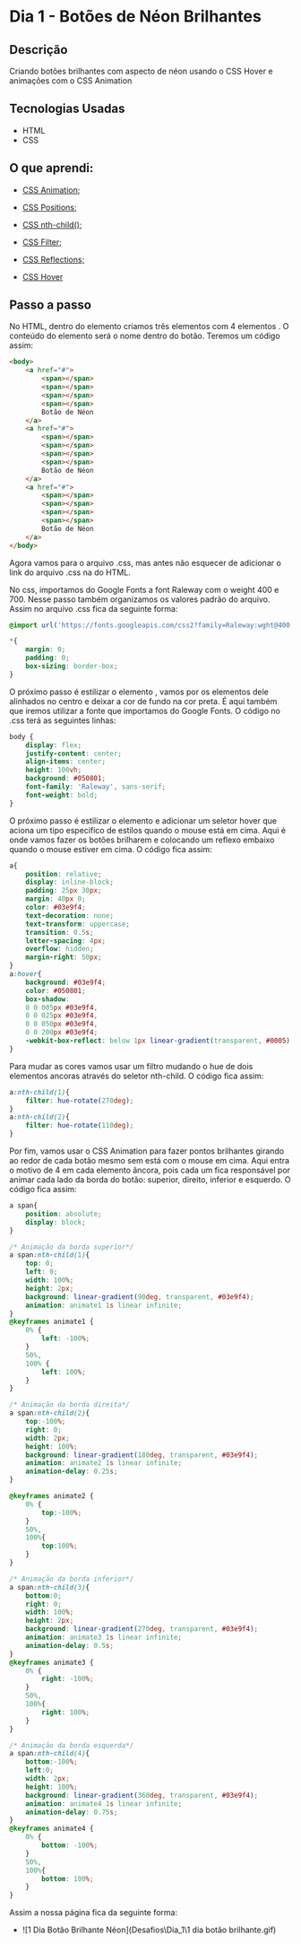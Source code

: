 # Dia 1 - Botões de Néon Brilhantes

## Descrição

Criando botões brilhantes com aspecto de néon usando o CSS Hover e animações com o CSS Animation

## Tecnologias Usadas

* HTML
* CSS

 ## O que aprendi:

* [CSS Animation](https://www.w3schools.com/css/css3_animations.asp);

* [CSS Positions;](https://www.w3schools.com/css/css_positioning.asp)
* [CSS nth-child();](https://www.w3schools.com/cssref/sel_nth-child.asp)
* [CSS Filter](https://www.w3schools.com/cssref/css3_pr_filter.asp);
* [CSS Reflections;](https://www.w3schools.com/css/css3_image_reflection.asp)
* [CSS Hover](https://www.w3schools.com/cssref/sel_hover.asp)

## Passo a passo

No HTML, dentro do elemento <body></body> criamos três elementos  <a></a> com 4 elementos <span></span>. O conteúdo do elemento <a></a> será o nome dentro do botão. Teremos um código assim:

~~~html
<body>
    <a href="#">
        <span></span>
        <span></span>
        <span></span>
        <span></span>
        Botão de Néon
    </a>
    <a href="#">
        <span></span>
        <span></span>
        <span></span>
        <span></span>
        Botão de Néon
    </a>
    <a href="#">
        <span></span>
        <span></span>
        <span></span>
        <span></span>
        Botão de Néon
    </a>
</body>
~~~

Agora vamos para o arquivo .css, mas antes não esquecer de adicionar o link do arquivo .css na <head></head> do HTML.

No css, importamos do Google Fonts a font Raleway com o weight 400 e 700. Nesse passo também organizamos os valores padrão do arquivo. Assim no arquivo .css fica da seguinte forma:

~~~css
@import url('https://fonts.googleapis.com/css2?family=Raleway:wght@400;700&display=swap');

*{
    margin: 0;
    padding: 0;
    box-sizing: border-box;
}
~~~

O próximo passo é estilizar o elemento <body></body>, vamos por os elementos dele alinhados no centro e deixar a cor de fundo na cor preta. É aqui também que iremos utilizar a fonte que importamos do Google Fonts. O código no .css terá as seguintes linhas:

~~~css
body {
    display: flex;
    justify-content: center;
    align-items: center;
    height: 100vh;
    background: #050801;
    font-family: 'Raleway', sans-serif;
    font-weight: bold;
}
~~~

O próximo passo é estilizar o elemento <a></a> e adicionar  um seletor hover que aciona um tipo especifico de estilos quando o mouse está em cima. Aqui é onde vamos fazer os botões brilharem e colocando um reflexo embaixo quando o mouse estiver em cima. O código fica assim:

~~~css
a{
    position: relative;
    display: inline-block;
    padding: 25px 30px;
    margin: 40px 0;
    color: #03e9f4;
    text-decoration: none;
    text-transform: uppercase;
    transition: 0.5s;
    letter-spacing: 4px;
    overflow: hidden;
    margin-right: 50px;
}
a:hover{
    background: #03e9f4;
    color: #050801;
    box-shadow: 
    0 0 005px #03e9f4, 
    0 0 025px #03e9f4,
    0 0 050px #03e9f4,
    0 0 200px #03e9f4;
    -webkit-box-reflect: below 1px linear-gradient(transparent, #0005);
}
~~~

Para mudar as cores vamos usar um filtro mudando o hue de dois elementos ancoras através do seletor nth-child. O código fica assim:

~~~css
a:nth-child(1){
    filter: hue-rotate(270deg);
}
a:nth-child(2){
    filter: hue-rotate(110deg);
}
~~~

Por fim, vamos usar o CSS Animation para fazer pontos brilhantes girando ao redor de cada botão mesmo sem está com o mouse em cima. Aqui entra o motivo de 4 <span></span> em cada elemento âncora, pois cada um fica responsável por animar cada lado da borda do botão: superior, direito, inferior e esquerdo. O código fica assim:

~~~css
a span{
    position: absolute;
    display: block;
}

/* Animação da borda superior*/
a span:nth-child(1){
    top: 0;
    left: 0;
    width: 100%;
    height: 2px;
    background: linear-gradient(90deg, transparent, #03e9f4);
    animation: animate1 1s linear infinite;
}
@keyframes animate1 {
    0% {
        left: -100%;
    }
    50%,
    100% {
        left: 100%;
    }
}

/* Animação da borda direita*/
a span:nth-child(2){
    top:-100%;
    right: 0;
    width: 2px;
    height: 100%;
    background: linear-gradient(180deg, transparent, #03e9f4);
    animation: animate2 1s linear infinite;
    animation-delay: 0.25s;
}

@keyframes animate2 {
    0% {
        top:-100%;
    }
    50%,
    100%{
        top:100%;
    }
}

/* Animação da borda inferior*/
a span:nth-child(3){
    bottom:0;
    right: 0;
    width: 100%;
    height: 2px;
    background: linear-gradient(270deg, transparent, #03e9f4);
    animation: animate3 1s linear infinite;
    animation-delay: 0.5s;
}
@keyframes animate3 {
    0% {
        right: -100%;
    }
    50%,
    100%{
        right: 100%;
    }
}

/* Animação da borda esquerda*/
a span:nth-child(4){
    bottom:-100%;
    left:0;
    width: 2px;
    height: 100%;
    background: linear-gradient(360deg, transparent, #03e9f4);
    animation: animate4 1s linear infinite;
    animation-delay: 0.75s;
}
@keyframes animate4 {
    0% {
        bottom: -100%;
    }
    50%,
    100%{
        bottom: 100%;
    }
}
~~~

Assim a nossa página fica da seguinte forma:

* ![1 Dia Botão Brilhante Néon](Desafios\Dia_1\1 dia botão brilhante.gif)